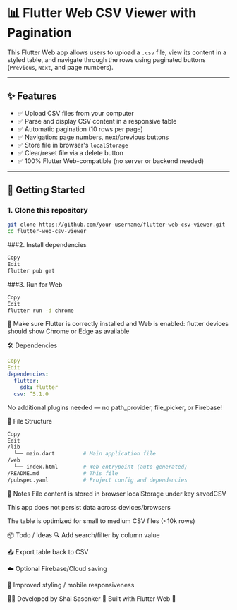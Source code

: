 # 📊 Flutter Web CSV Viewer with Pagination

This Flutter Web app allows users to upload a `.csv` file, view its content in a styled table, and navigate through the rows using paginated buttons (`Previous`, `Next`, and page numbers).

---

## ✨ Features

- ✅ Upload CSV files from your computer
- ✅ Parse and display CSV content in a responsive table
- ✅ Automatic pagination (10 rows per page)
- ✅ Navigation: page numbers, next/previous buttons
- ✅ Store file in browser's `localStorage`
- ✅ Clear/reset file via a delete button
- ✅ 100% Flutter Web-compatible (no server or backend needed)

---

## 🚀 Getting Started

### 1. Clone this repository
```bash
git clone https://github.com/your-username/flutter-web-csv-viewer.git
cd flutter-web-csv-viewer
```
###2. Install dependencies
```bash
Copy
Edit
flutter pub get
```

###3. Run for Web
```bash
Copy
Edit
flutter run -d chrome
```
📌 Make sure Flutter is correctly installed and Web is enabled:
flutter devices should show Chrome or Edge as available

🛠 Dependencies
```yaml
Copy
Edit
dependencies:
  flutter:
    sdk: flutter
  csv: ^5.1.0
```
No additional plugins needed — no path_provider, file_picker, or Firebase!

📁 File Structure
```bash
Copy
Edit
/lib
  └── main.dart         # Main application file
/web
  └── index.html        # Web entrypoint (auto-generated)
/README.md              # This file
/pubspec.yaml           # Project config and dependencies
```

📌 Notes
File content is stored in browser localStorage under key savedCSV

This app does not persist data across devices/browsers

The table is optimized for small to medium CSV files (<10k rows)

📦 Todo / Ideas
🔍 Add search/filter by column value

📤 Export table back to CSV

☁️ Optional Firebase/Cloud saving

🎨 Improved styling / mobile responsiveness

👨‍💻 Developed by
Shai Sasonker
📍 Built with Flutter Web 💙
